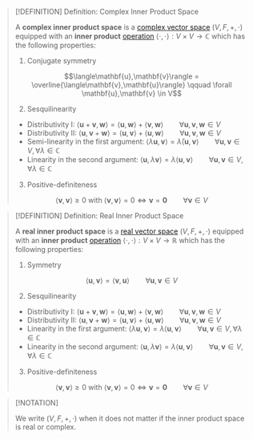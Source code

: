>[!DEFINITION] Definition: Complex Inner Product Space
>
>A **complex inner product space** is a [complex vector space](../Complex%20Vector%20Space.md) $(V,F,+,\cdot)$ equipped with an **inner product** [operation](../../../../Analysis/Functions/Function.md) $\langle \cdot, \cdot \rangle: V\times V \to \mathbb{C}$ which has the following properties:
>
>1. Conjugate symmetry
>
>$$\langle\mathbf{u},\mathbf{v}\rangle = \overline{\langle\mathbf{v},\mathbf{u}\rangle} \qquad \forall \mathbf{u},\mathbf{v} \in V$$
>
>2. Sesquilinearity
>	- Distributivity I: $\langle\mathbf{u} + \mathbf{v}, \mathbf{w}\rangle = \langle\mathbf{u}, \mathbf{w}\rangle + \langle\mathbf{v}, \mathbf{w}\rangle \qquad \forall \mathbf{u},\mathbf{v},\mathbf{w} \in V$
>	- Distributivity II: $\langle\mathbf{u},\mathbf{v} + \mathbf{w}\rangle = \langle\mathbf{u},\mathbf{v}\rangle + \langle\mathbf{u},\mathbf{w}\rangle \qquad \forall \mathbf{u},\mathbf{v},\mathbf{w} \in V$
>	- Semi-linearity in the first argument: $\langle\lambda\mathbf{u},\mathbf{v}\rangle = \bar{\lambda}\langle\mathbf{u},\mathbf{v}\rangle \qquad \forall \mathbf{u},\mathbf{v} \in V, \forall \lambda \in \mathbb{C}$
>	- Linearity in the second argument: $\langle\mathbf{u},\lambda\mathbf{v}\rangle = \lambda\langle\mathbf{u},\mathbf{v}\rangle \qquad \forall \mathbf{u},\mathbf{v} \in V, \forall \lambda \in \mathbb{C}$
>
>3. Positive-definiteness
>
>$$\langle\mathbf{v},\mathbf{v}\rangle \ge 0 \text{ with } \langle\mathbf{v},\mathbf{v}\rangle = 0 \iff \mathbf{v} = \mathbf{0} \qquad \forall \mathbf{v} \in V$$
>

>[!DEFINITION] Definition: Real Inner Product Space
>
>A **real inner product space** is a [real vector space](../Real%20Vector%20Space.md) $(V,F,+,\cdot)$ equipped with an **inner product** [operation](../../../../Analysis/Functions/Function.md) $\langle \cdot, \cdot \rangle: V\times V \to \mathbb{R}$ which has the following properties:
>
>1. Symmetry
>
>$$\langle\mathbf{u},\mathbf{v}\rangle = \langle\mathbf{v},\mathbf{u}\rangle \qquad \forall \mathbf{u},\mathbf{v} \in V$$
>
>2. Sesquilinearity
>	- Distributivity I: $\langle\mathbf{u} + \mathbf{v}, \mathbf{w}\rangle = \langle\mathbf{u}, \mathbf{w}\rangle + \langle\mathbf{v}, \mathbf{w}\rangle \qquad \forall \mathbf{u},\mathbf{v},\mathbf{w} \in V$
>	- Distributivity II: $\langle\mathbf{u},\mathbf{v} + \mathbf{w}\rangle = \langle\mathbf{u},\mathbf{v}\rangle + \langle\mathbf{u},\mathbf{w}\rangle \qquad \forall \mathbf{u},\mathbf{v},\mathbf{w} \in V$
>	- Linearity in the first argument: $\langle\lambda\mathbf{u},\mathbf{v}\rangle = \lambda \langle\mathbf{u},\mathbf{v}\rangle \qquad \forall \mathbf{u},\mathbf{v} \in V, \forall \lambda \in \mathbb{C}$
>	- Linearity in the second argument: $\langle\mathbf{u},\lambda\mathbf{v}\rangle = \lambda\langle\mathbf{u},\mathbf{v}\rangle \qquad \forall \mathbf{u},\mathbf{v} \in V, \forall \lambda \in \mathbb{C}$
>
>3. Positive-definiteness
>
>$$\langle\mathbf{v},\mathbf{v}\rangle \ge 0 \text{ with } \langle\mathbf{v},\mathbf{v}\rangle = 0 \iff \mathbf{v} = \mathbf{0} \qquad \forall \mathbf{v} \in V$$
>

>[!NOTATION]
>
>We write $(V,F,+,\cdot)$ when it does not matter if the inner product space is real or complex. 
>